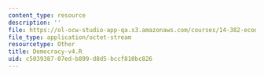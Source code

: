 ```yaml
---
content_type: resource
description: ''
file: https://ol-ocw-studio-app-qa.s3.amazonaws.com/courses/14-382-econometrics-spring-2017/c503938707edb899d8d5bccf810bc826_Democracy-v4.R
file_type: application/octet-stream
resourcetype: Other
title: Democracy-v4.R
uid: c5039387-07ed-b899-d8d5-bccf810bc826
---
```

